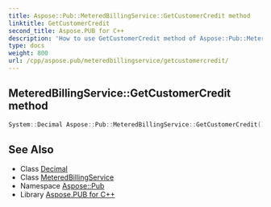 ```yaml
---
title: Aspose::Pub::MeteredBillingService::GetCustomerCredit method
linktitle: GetCustomerCredit
second_title: Aspose.PUB for C++
description: 'How to use GetCustomerCredit method of Aspose::Pub::MeteredBillingService class in C++.'
type: docs
weight: 800
url: /cpp/aspose.pub/meteredbillingservice/getcustomercredit/
---
```

## MeteredBillingService::GetCustomerCredit method




```cpp
System::Decimal Aspose::Pub::MeteredBillingService::GetCustomerCredit()
```

## See Also

* Class [Decimal](../../../system/decimal/)
* Class [MeteredBillingService](../)
* Namespace [Aspose::Pub](../../)
* Library [Aspose.PUB for C++](../../../)
